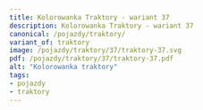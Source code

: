 ```yaml
---
title: Kolorowanka Traktory - wariant 37
description: Kolorowanka Traktory - wariant 37
canonical: /pojazdy/traktory/
variant_of: traktory
image: /pojazdy/traktory/37/traktory-37.svg
pdf: /pojazdy/traktory/37/traktory-37.pdf
alt: "Kolorowanka traktory"
tags:
- pojazdy
- traktory
---
```

